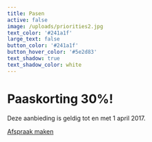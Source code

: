 ```yaml
---
title: Pasen
active: false
image: /uploads/priorities2.jpg
text_color: '#241a1f'
large_text: false
button_color: '#241a1f'
button_hover_color: '#5e2d83'
text_shadow: true
text_shadow_color: white
---
```


# Paaskorting 30%!

Deze aanbieding is geldig tot en met 1 april 2017.

[Afspraak maken](/contact/)